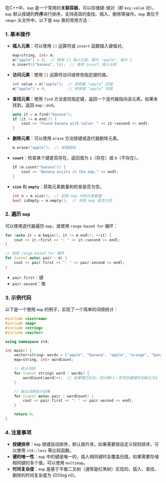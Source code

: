 在C++中，`map` 是一个常用的**关联容器**，可以存储键-值对（即 `key-value` 对）。`map` 默认按键的**升序**进行排序，支持高效的查找、插入、删除等操作。`map` 类位于 `<map>` 头文件中。以下是 `map` 类的常用方法：

### 1. 基本操作

- **插入元素**：可以使用 `[]` 运算符或 `insert` 函数插入键值对。
    ```cpp
    map<string, int> m;
    m["apple"] = 3;  // 使用 [] 插入元素，键为 "apple"，值为 3
    m.insert({"banana", 5});  // 使用 insert 插入元素
    ```

- **访问元素**：使用 `[]` 运算符访问或修改指定键的值。
    ```cpp
    int value = m["apple"];  // 获取键 "apple" 的值
    m["apple"] = 4;          // 修改键 "apple" 的值
    ```

- **查找元素**：使用 `find` 方法查找指定键，返回一个迭代器指向该元素。如果未找到，返回 `map::end`。
    ```cpp
    auto it = m.find("banana");
    if (it != m.end()) {
        cout << "Found banana with value: " << it->second << endl;
    }
    ```

- **删除元素**：可以使用 `erase` 方法按键或迭代器删除元素。
    ```cpp
    m.erase("apple");  // 按键删除
    ```

- **`count`**：检查某个键是否存在，返回值为 `1`（存在）或 `0`（不存在）。
    ```cpp
    if (m.count("banana")) {
        cout << "Banana exists in the map." << endl;
    }
    ```

- **`size`** 和 **`empty`**：获取元素数量和检查是否为空。
    ```cpp
    int n = m.size();  // 获取 map 中的元素数量
    bool isEmpty = m.empty();  // 判断 map 是否为空
    ```

### 2. 遍历 `map`

可以使用迭代器遍历 `map`，或使用 `range-based for` 循环：

```cpp
for (auto it = m.begin(); it != m.end(); ++it) {
    cout << it->first << ": " << it->second << endl;
}

// 使用 range-based for 循环
for (const auto& pair : m) {
    cout << pair.first << ": " << pair.second << endl;
}
```

- `pair.first`：键
- `pair.second`：值


### 3. 示例代码

以下是一个使用 `map` 的例子，实现了一个简单的词频统计：

```cpp
#include <iostream>
#include <map>
#include <string>
#include <vector>

using namespace std;

int main() {
    vector<string> words = {"apple", "banana", "apple", "orange", "banana", "apple"};
    map<string, int> wordCount;

    // 统计词频
    for (const string& word : words) {
        wordCount[word]++;  // 如果键已存在，则计数+1；否则创建键并初始化为1
    }

    // 输出词频统计结果
    for (const auto& pair : wordCount) {
        cout << pair.first << ": " << pair.second << endl;
    }

    return 0;
}
```

### 4. 注意事项
- **按键排序**：`map` 按键自动排序，默认按升序。如果需要按自定义规则排序，可以使用 `std::less` 等比较函数。
- **键的唯一性**：`map` 中的键是唯一的，插入相同键时会覆盖旧值。如果需要存储相同键的多个值，可以使用 `multimap`。
- **时间复杂度**：`map` 是基于平衡二叉树（通常是红黑树）实现的，插入、查找、删除的时间复杂度为 \(O(\log n)\)。